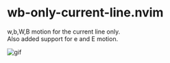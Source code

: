 # wb-only-current-line.nvim

w,b,W,B motion for the current line only.  
Also added support for e and E motion.

![gif](https://user-images.githubusercontent.com/8683947/89706387-13e52300-d9a0-11ea-9e01-0adce68c817d.gif)
